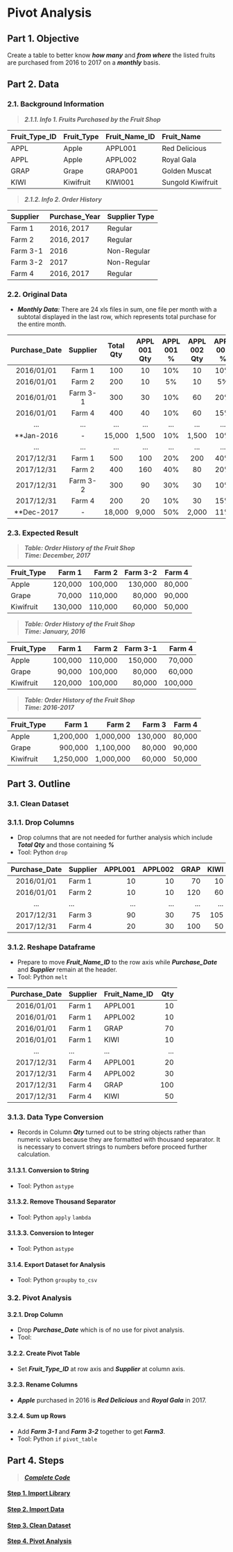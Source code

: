 # Pivot Analysis
## Part 1. Objective
Create a table to better know ***how many*** and ***from where*** the listed fruits are purchased from 2016 to 2017 on a ***monthly*** basis.

## Part 2. Data
### 2.1. Background Information
> ***2.1.1. Info 1. Fruits Purchased by the Fruit Shop***

| Fruit_Type_ID  | Fruit_Type | Fruit_Name_ID | Fruit_Name        | 
| :---           | :---       | :---          | :---              | 
| APPL           | Apple      | APPL001       | Red Delicious     | 
| APPL           | Apple      | APPL002       | Royal Gala        | 
| GRAP           | Grape      | GRAP001       | Golden Muscat     | 
| KIWI           | Kiwifruit  | KIWI001       | Sungold Kiwifruit | 

> ***2.1.2. Info 2. Order History***

| Supplier | Purchase_Year | Supplier Type |
| :---     | :---          | :---          |
| Farm 1   | 2016, 2017    | Regular       | 
| Farm 2   | 2016, 2017    | Regular       |
| Farm 3-1 | 2016          | Non-Regular   | 
| Farm 3-2 | 2017          | Non-Regular   | 
| Farm 4   | 2016, 2017    | Regular       |

### 2.2. Original Data
- ***Monthly Data:*** There are 24 xls files in sum, one file per month with a subtotal displayed in the last row, which represents total purchase for the entire month.

| Purchase_Date | Supplier | Total<br>Qty | APPL<br>001 Qty | APPL<br>001 % | APPL<br>002 Qty | APPL<br>002 % | GRAP<br>Qty | GRAP<br>%  | KIWI<br>Qty | KIWI<br>% |
| :---:         | :---:    | :---:  | :---: | :---: | :---: | :---: | :---: | :---: | :---: | :---: |  
| 2016/01/01    | Farm 1   | 100    | 10    | 10%   | 10    | 10%   | 70    | 70%   | 10    | 10%   |
| 2016/01/01    | Farm 2   | 200    | 10    | 5%    | 10    | 5%    | 120   | 60%   | 60    | 30%   |
| 2016/01/01    | Farm 3-1 | 300    | 30    | 10%   | 60    | 20%   | 105   | 35%   | 105   | 35%   |
| 2016/01/01    | Farm 4   | 400    | 40    | 10%   | 60    | 15%   | 200   | 50%   | 100   | 25%   |
| ...           | ...      | ...    | ...   | ...   | ...   | ...   | ....  | ...   | ...   | ...   |
| **Jan-2016      | -        | 15,000 | 1,500 | 10%   | 1,500 | 10%   | 6,000 | 40%   | 6,000 | 40%**   |
| ...           | ...      | ...    | ...   | ...   | ...   | ...   | ...   | ...   | ...   | ...   |
| 2017/12/31    | Farm 1   | 500    | 100   | 20%   | 200   | 40%   | 150   | 30%   | 50    | 10%   |
| 2017/12/31    | Farm 2   | 400    | 160   | 40%   | 80    | 20%   | 80    | 20%   | 80    | 20%   |
| 2017/12/31    | Farm 3-2 | 300    | 90    | 30%   | 30    | 10%   | 75    | 25%   | 105   | 35%   |
| 2017/12/31    | Farm 4   | 200    | 20    | 10%   | 30    | 15%   | 100   | 50%   | 50    | 25%   |
| **Dec-2017      | -        | 18,000 | 9,000 | 50%   | 2,000 | 11%   | 3,000 | 17%   | 4,000 | 22%**   |

### 2.3. Expected Result

> ***Table: Order History of the Fruit Shop***   
> ***Time: December, 2017***

| Fruit_Type | Farm 1  | Farm 2  | Farm 3-2 | Farm 4  |
| :---       | ---:    | ---:    | ---:     | ---:    |
| Apple      | 120,000 | 100,000 | 130,000  | 80,000  |
| Grape      | 70,000  | 110,000 | 80,000   | 90,000  |
| Kiwifruit  | 130,000 | 110,000 | 60,000   | 50,000  |

> ***Table: Order History of the Fruit Shop***   
> ***Time: January, 2016***

| Fruit_Type | Farm 1  | Farm 2  | Farm 3-1 | Farm 4  |
| :---       | ---:    | ---:    | ---:     | ---:    |
| Apple      | 100,000 | 110,000 | 150,000  | 70,000  |
| Grape      | 90,000  | 100,000 | 80,000   | 60,000  |
| Kiwifruit  | 120,000 | 100,000 | 80,000   | 100,000 |

> ***Table: Order History of the Fruit Shop***   
> ***Time: 2016-2017***

| Fruit_Type | Farm 1    | Farm 2    | Farm 3   | Farm 4  |
| :---       | ---:      | ---:      | ---:     | ---:    |
| Apple      | 1,200,000 | 1,000,000 | 130,000  | 80,000  |
| Grape      | 900,000   | 1,100,000 | 80,000   | 90,000  |
| Kiwifruit  | 1,250,000 | 1,000,000 | 60,000   | 50,000  |

## Part 3. Outline
### 3.1. Clean Dataset
### 3.1.1. Drop Columns 
- Drop columns that are not needed for further analysis which include ***Total Qty*** and those containing ***%***
- Tool: Python ```drop```

| Purchase_Date | Supplier  | APPL001 | APPL002 | GRAP | KIWI | 
|:---:          |:---       | ---:    | ---:    | ---: | ---: | 
| 2016/01/01    | Farm 1    | 10      | 10      | 70   | 10   |
| 2016/01/01    | Farm 2    | 10      | 10      | 120  | 60   |
| ...           | ...       | ...     | ...     | ...  | ...  |
| 2017/12/31    | Farm 3    | 90      | 30      | 75   | 105  |
| 2017/12/31    | Farm 4    | 20      | 30      | 100  | 50   |

### 3.1.2. Reshape Dataframe
- Prepare to move ***Fruit_Name_ID*** to the row axis while ***Purchase_Date*** and ***Supplier*** remain at the header. 
- Tool: Python ```melt``` 
 
| Purchase_Date | Supplier  | Fruit_Name_ID | Qty |
| :---:         | ---       | :---          | ---:| 
| 2016/01/01    | Farm 1    | APPL001       | 10  |
| 2016/01/01    | Farm 1    | APPL002       | 10  |
| 2016/01/01    | Farm 1    | GRAP          | 70  |
| 2016/01/01    | Farm 1    | KIWI          | 10  | 
| ...           | ...       | ...           | ... |
| 2017/12/31    | Farm 4    | APPL001       | 20  | 
| 2017/12/31    | Farm 4    | APPL002       | 30  |
| 2017/12/31    | Farm 4    | GRAP          | 100 |  
| 2017/12/31    | Farm 4    | KIWI          | 50  | 

### 3.1.3. Data Type Conversion
- Records in Column ***Qty*** turned out to be string objects rather than numeric values because they are formatted with thousand separator. It is necessary to convert strings to numbers before proceed further calculation.
#### 3.1.3.1. Conversion to String
- Tool: Python ```astype```
#### 3.1.3.2. Remove Thousand Separator
- Tool: Python ```apply``` ```lambda```
#### 3.1.3.3. Conversion to Integer
- Tool: Python ```astype```
#### 3.1.4. Export Dataset for Analysis
- Tool: Python ```groupby``` ```to_csv```

### 3.2. Pivot Analysis
#### 3.2.1. Drop Column
- Drop ***Purchase_Date*** which is of no use for pivot analysis.
- Tool: 
#### 3.2.2. Create Pivot Table
- Set ***Fruit_Type_ID*** at row axis and ***Supplier*** at column axis. 
#### 3.2.3. Rename Columns
- ***Apple*** purchased in 2016 is ***Red Delicious*** and ***Royal Gala*** in 2017. 
#### 3.2.4. Sum up Rows
- Add ***Farm 3-1*** and ***Farm 3-2*** together to get ***Farm3***.
- Tool: Python ```if``` ```pivot_table```

## Part 4. Steps
> [***Complete Code***](https://github.com/lclh813/Pivot/blob/master/5_CompleteCode.ipynb)
#### [Step 1. Import Library](https://github.com/lclh813/Pivot/blob/master/1_ImportLibrary.ipynb)
#### [Step 2. Import Data](https://github.com/lclh813/Pivot/blob/master/2_ImportData.ipynb)
#### [Step 3. Clean Dataset](https://github.com/lclh813/Pivot/blob/master/3_CleanDataset.ipynb)
#### [Step 4. Pivot Analysis](https://github.com/lclh813/Pivot_Analysis/blob/master/4_PivotAnalysis.ipynb)
